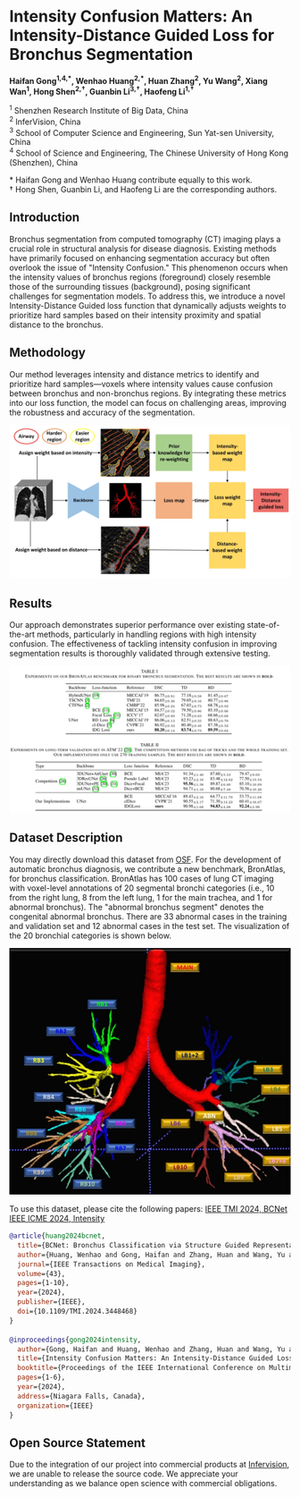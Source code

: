 # Intensity Confusion Matters: An Intensity-Distance Guided Loss for Bronchus Segmentation

**Haifan Gong<sup>1,4,\*</sup>, Wenhao Huang<sup>2,\*</sup>, Huan Zhang<sup>2</sup>, Yu Wang<sup>2</sup>, Xiang Wan<sup>1</sup>, Hong Shen<sup>2,†</sup>, Guanbin Li<sup>3,†</sup>, Haofeng Li<sup>1,†</sup>**

<sup>1</sup> Shenzhen Research Institute of Big Data, China  
<sup>2</sup> InferVision, China  
<sup>3</sup> School of Computer Science and Engineering, Sun Yat-sen University, China  
<sup>4</sup> School of Science and Engineering, The Chinese University of Hong Kong (Shenzhen), China  

\* Haifan Gong and Wenhao Huang contribute equally to this work.  
† Hong Shen, Guanbin Li, and Haofeng Li are the corresponding authors.

## Introduction
Bronchus segmentation from computed tomography (CT) imaging plays a crucial role in structural analysis for disease diagnosis. Existing methods have primarily focused on enhancing segmentation accuracy but often overlook the issue of "Intensity Confusion." This phenomenon occurs when the intensity values of bronchus regions (foreground) closely resemble those of the surrounding tissues (background), posing significant challenges for segmentation models. To address this, we introduce a novel Intensity-Distance Guided loss function that dynamically adjusts weights to prioritize hard samples based on their intensity proximity and spatial distance to the bronchus.

## Methodology
Our method leverages intensity and distance metrics to identify and prioritize hard samples—voxels where intensity values cause confusion between bronchus and non-bronchus regions. By integrating these metrics into our loss function, the model can focus on challenging areas, improving the robustness and accuracy of the segmentation.

![Methods](img/methods.jpg)

## Results
Our approach demonstrates superior performance over existing state-of-the-art methods, particularly in handling regions with high intensity confusion. The effectiveness of tackling intensity confusion in improving segmentation results is thoroughly validated through extensive testing.

![Results](img/results.jpg)

## Dataset Description
You may directly download this dataset from [OSF](https://osf.io/pskr9/?viewonly=94fa3d87274b4095ac9a4b88cc9a1341.). For the development of automatic bronchus diagnosis, we contribute a new benchmark, BronAtlas, for bronchus classification. BronAtlas has 100 cases of lung CT imaging with voxel-level annotations of 20 segmental bronchi categories (i.e., 10 from the right lung, 8 from the left lung, 1 for the main trachea, and 1 for abnormal bronchus). The "abnormal bronchus segment" denotes the congenital abnormal bronchus. There are 33 abnormal cases in the training and validation set and 12 abnormal cases in the test set. The visualization of the 20 bronchial categories is shown below.

![Dataset](img/dataset.jpg)

To use this dataset, please cite the following papers:
[IEEE TMI 2024, BCNet](https://ieeexplore.ieee.org/stamp/stamp.jsp?tp=&arnumber=10644043)
[IEEE ICME 2024, Intensity](https://arxiv.org/pdf/2406.16150)

```bibtex
@article{huang2024bcnet,
  title={BCNet: Bronchus Classification via Structure Guided Representation Learning},
  author={Huang, Wenhao and Gong, Haifan and Zhang, Huan and Wang, Yu and Wan, Xiang and Li, Guanbin and Li, Haofeng and Shen, Hong},
  journal={IEEE Transactions on Medical Imaging},
  volume={43},
  pages={1-10},
  year={2024},
  publisher={IEEE},
  doi={10.1109/TMI.2024.3448468}
}

@inproceedings{gong2024intensity,
  author={Gong, Haifan and Huang, Wenhao and Zhang, Huan and Wang, Yu and Wan, Xiang and Shen, Hong and Li, Guanbin and Li, Haofeng},
  title={Intensity Confusion Matters: An Intensity-Distance Guided Loss for Bronchus Segmentation},
  booktitle={Proceedings of the IEEE International Conference on Multimedia and Expo},
  pages={1-6},
  year={2024},
  address={Niagara Falls, Canada},
  organization={IEEE}
}
```
## Open Source Statement
Due to the integration of our project into commercial products at [Infervision](https://www.infervision.com/), we are unable to release the source code. We appreciate your understanding as we balance open science with commercial obligations.

